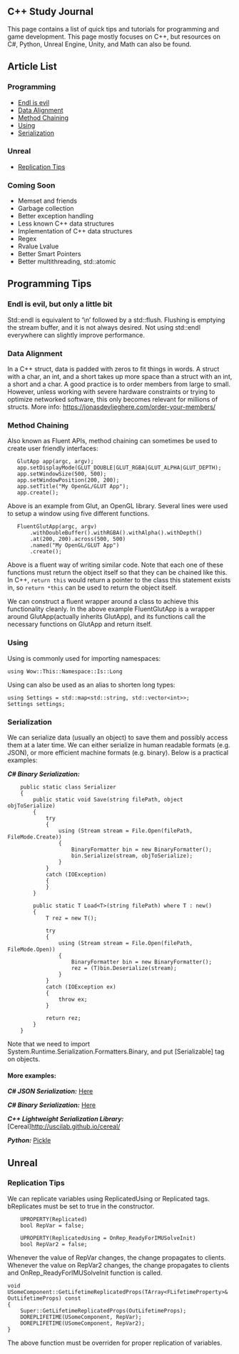 ## C++ Study Journal

This page contains a list of quick tips and tutorials for programming and game development. This page mostly focuses on C++, but resources on C#, Python, Unreal Engine, Unity, and Math can also be found.
 
## Article List

### Programming

* [Endl is evil](#endl-is-evil-but-only-a-little-bit)
* [Data Alignment](#data-alignment)
* [Method Chaining](#method-chaining)
* [Using](#using)
* [Serialization](#serialization)

### Unreal
* [Replication Tips](#replication-tips)

### Coming Soon
* Memset and friends
* Garbage collection
* Better exception handling
* Less known C++ data structures
* Implementation of C++ data structures
* Regex
* Rvalue Lvalue
* Better Smart Pointers
* Better multithreading, std::atomic

## Programming Tips

### Endl is evil, but only a little bit
Std::endl is equivalent to ‘\n’ followed by a std::flush. Flushing is emptying the stream buffer, and it is not always desired. Not using std::endl everywhere can slightly improve performance.

### Data Alignment
In a C++ struct, data is padded with zeros to fit things in words. A struct with a char, an int, and a short takes up more space than a struct with an int, a short and a char. A good practice is to order members from large to small. However, unless working with severe hardware constraints or trying to optimize networked software, this only becomes relevant for millions of structs. More info: https://jonasdevlieghere.com/order-your-members/

### Method Chaining
Also known as Fluent APIs, method chaining can sometimes be used to create user friendly interfaces:
```
   GlutApp app(argc, argv);
   app.setDisplayMode(GLUT_DOUBLE|GLUT_RGBA|GLUT_ALPHA|GLUT_DEPTH);
   app.setWindowSize(500, 500);
   app.setWindowPosition(200, 200);
   app.setTitle("My OpenGL/GLUT App");
   app.create();
```
Above is an example from Glut, an OpenGL library. Several lines were used to setup a window using five different functions.

```
   FluentGlutApp(argc, argv)
       .withDoubleBuffer().withRGBA().withAlpha().withDepth()
       .at(200, 200).across(500, 500)
       .named("My OpenGL/GLUT App")
       .create();
```
Above is a fluent way of writing similar code. Note that each one of these functions must return the object itself so that they can be chained like this. In C++, ```return this``` would return a pointer to the class this statement exists in, so ```return *this``` can be used to return the object itself.

We can construct a fluent wrapper around a class to achieve this functionality cleanly. In the above example FluentGlutApp is a wrapper around  GlutApp(actually inherits GlutApp), and its functions call the necessary functions on GlutApp and return itself.

### Using
Using is commonly used for importing namespaces:
```
using Wow::This::Namespace::Is::Long
```
Using can also be used as an alias to shorten long types:
```
using Settings = std::map<std::string, std::vector<int>>;
Settings settings;
```

### Serialization
We can serialize data (usually an object) to save them and possibly access them at a later time. We can either serialize in human readable formats (e.g. JSON), or more efficient machine formats (e.g. binary). Below is a practical examples:

***C# Binary Serialization:***
```
    public static class Serializer
    {
        public static void Save(string filePath, object objToSerialize)
        {
            try
            {
                using (Stream stream = File.Open(filePath, FileMode.Create))
                {
                    BinaryFormatter bin = new BinaryFormatter();
                    bin.Serialize(stream, objToSerialize);
                }
            }
            catch (IOException)
            {
            }
        }

        public static T Load<T>(string filePath) where T : new()
        {
            T rez = new T();

            try
            {
                using (Stream stream = File.Open(filePath, FileMode.Open))
                {
                    BinaryFormatter bin = new BinaryFormatter();
                    rez = (T)bin.Deserialize(stream);
                }
            }
            catch (IOException ex)
            {
                throw ex;
            }

            return rez;
        }
    }
```
Note that we need to import System.Runtime.Serialization.Formatters.Binary, and put [Serializable] tag on objects. 

#### More examples:

***C# JSON Serialization:*** [Here](https://docs.microsoft.com/en-us/dotnet/api/system.runtime.serialization.json?view=netframework-4.8)

***C# Binary Serialization:*** [Here](https://docs.microsoft.com/en-us/dotnet/api/system.runtime.serialization.formatters.binary.binaryformatter?view=netframework-4.8)

***C++ Lightweight Serialization Library:*** [Cereal]http://uscilab.github.io/cereal/

***Python:*** [Pickle](https://docs.python.org/3/library/pickle.html)

## Unreal
### Replication Tips
We can replicate variables using ReplicatedUsing or Replicated tags. bReplicates must be set to true in the constructor.
```
	UPROPERTY(Replicated)
	bool RepVar = false;
 
	UPROPERTY(ReplicatedUsing = OnRep_ReadyForIMUSolveInit)
	bool RepVar2 = false;
```
Whenever the value of RepVar changes, the change propagates to clients. Whenever the value on RepVar2 changes, the change propagates to clients and OnRep_ReadyForIMUSolveInit function is called. 

```
void USomeComponent::GetLifetimeReplicatedProps(TArray<FLifetimeProperty>& OutLifetimeProps) const
{
	Super::GetLifetimeReplicatedProps(OutLifetimeProps);
	DOREPLIFETIME(USomeComponent, RepVar);
	DOREPLIFETIME(USomeComponent, RepVar2);
}
```
The above function must be overriden for proper replication of variables.
